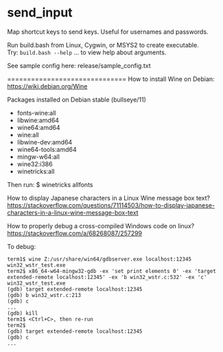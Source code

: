 # send_input  
Map shortcut keys to send keys. Useful for usernames and passwords.  

Run build.bash from Linux, Cygwin, or MSYS2 to create executable.  
Try: `build.bash --help`  ... to view help about arguments.  

See sample config here: release/sample_config.txt  

==============================
How to install Wine on Debian: https://wiki.debian.org/Wine

Packages installed on Debian stable (bullseye/11)
* fonts-wine:all
* libwine:amd64
* wine64:amd64
* wine:all
* libwine-dev:amd64
* wine64-tools:amd64
* mingw-w64:all
* wine32:i386
* winetricks:all

Then run: $ winetricks allfonts

How to display Japanese characters in a Linux Wine message box text?
https://stackoverflow.com/questions/71114503/how-to-display-japanese-characters-in-a-linux-wine-message-box-text

How to properly debug a cross-compiled Windows code on linux?
https://stackoverflow.com/a/68268087/257299

To debug:

    term1$ wine Z:/usr/share/win64/gdbserver.exe localhost:12345 win32_wstr_test.exe
    term2$ x86_64-w64-mingw32-gdb -ex 'set print elements 0' -ex 'target extended-remote localhost:12345' -ex 'b win32_wstr.c:532' -ex 'c' win32_wstr_test.exe
    (gdb) target extended-remote localhost:12345
    (gdb) b win32_wstr.c:213
    (gdb) c
    ...
    (gdb) kill
    term1$ <Ctrl+C>, then re-run
    term2$
    (gdb) target extended-remote localhost:12345
    (gdb) c
    ...

